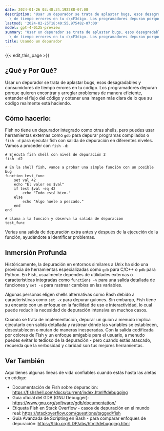 ```yaml
---
date: 2024-01-26 03:48:34.192288-07:00
description: "Usar un depurador se trata de aplastar bugs, esos desagradables y consumidores\
  \ de tiempo errores en tu c\xF3digo. Los programadores depuran porque quieren\u2026"
lastmod: '2024-02-25T18:49:55.975482-07:00'
model: gpt-4-0125-preview
summary: "Usar un depurador se trata de aplastar bugs, esos desagradables y consumidores\
  \ de tiempo errores en tu c\xF3digo. Los programadores depuran porque quieren\u2026"
title: Usando un depurador
---
```


{{< edit_this_page >}}

## ¿Qué y Por Qué?
Usar un depurador se trata de aplastar bugs, esos desagradables y consumidores de tiempo errores en tu código. Los programadores depuran porque quieren encontrar y arreglar problemas de manera eficiente, entender el flujo del código y obtener una imagen más clara de lo que su código realmente está haciendo.

## Cómo hacerlo:
Fish no tiene un depurador integrado como otras shells, pero puedes usar herramientas externas como `gdb` para depurar programas compilados o `fish -d` para ejecutar fish con salida de depuración en diferentes niveles. Vamos a proceder con `fish -d`:

```fish
# Ejecuta fish shell con nivel de depuración 2
fish -d2

# En la shell fish, vamos a probar una simple función con un posible bug
function test_func
    set val 42
    echo "El valor es $val"
    if test $val -eq 42
        echo "Todo está bien."
    else
        echo "Algo huele a pescado."
    end
end

# Llama a la función y observa la salida de depuración
test_func
```

Verías una salida de depuración extra antes y después de la ejecución de la función, ayudándote a identificar problemas.

## Inmersión Profunda
Históricamente, la depuración en entornos similares a Unix ha sido una provincia de herramientas especializadas como `gdb` para C/C++ o `pdb` para Python. En Fish, usualmente dependes de utilidades externas o características integradas como `functions -v` para una salida detallada de funciones y `set -x` para rastrear cambios en las variables.

Algunas personas eligen shells alternativas como Bash debido a características como `set -x` para depurar guiones. Sin embargo, Fish tiene su encanto con un enfoque en la facilidad de uso e interactividad, lo cual puede reducir la necesidad de depuración intensiva en muchos casos.

Cuando se trata de implementación, depurar un guion a menudo implica ejecutarlo con salida detallada y rastrear dónde las variables se establecen, desestablecen o mutan de maneras inesperadas. Con la salida codificada por colores de Fish y un enfoque amigable para el usuario, a menudo puedes evitar lo tedioso de la depuración - pero cuando estás atascado, recuerda que la verbosidad y claridad son tus mejores herramientas.

## Ver También
Aquí tienes algunas líneas de vida confiables cuando estás hasta las aletas en código:

- Documentación de Fish sobre depuración: https://fishshell.com/docs/current/index.html#debugging
- Guía oficial del GDB (GNU Debugger): https://www.gnu.org/software/gdb/documentation/
- Etiqueta Fish en Stack Overflow - casos de depuración en el mundo real: https://stackoverflow.com/questions/tagged/fish
- Guía Avanzada de Scripting en Bash - para comparar enfoques de depuración: https://tldp.org/LDP/abs/html/debugging.html
